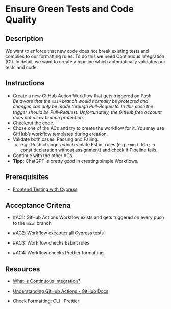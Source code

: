 # Ensure Green Tests and Code Quality

## Description

We want to enforce that new code does not break existing tests and complies to our formatting rules. To do this we need
Continuous Integration (CI). In detail, we want to create a pipeline which automatically validates our tests and code.

## Instructions

- Create a new GitHub Action Workflow that gets triggered on Push\
  _Be aware that the `main` branch would normally be protected and changes can only be made through
  Pull-Requests. In this case the trigger should be Pull-Request. Unfortunately, the GitHub free account does not
  allow branch protection._
- [Checkout](https://github.com/actions/checkout) the code.
- Chose one of the ACs and try to create the workflow for it. You may use GitHub’s workflow templates during creation.
- Validate both cases: Passing and Failing.
  - e.g.: Push changes which violate EsLint rules (e.g. `const bla;` → const declaration without
    assignment) and check if Pipeline fails.
- Continue with the other ACs.
- **Tipp:** ChatGPT is pretty good in creating simple Workflows.

## Prerequisites

- [Frontend Testing with Cypress](https://klosebrothers.atlassian.net/wiki/spaces/KB/pages/2328494120)

## Acceptance Criteria

- #AC1: GitHub Actions Workflow exists and gets triggered on every push to the `main` branch

- #AC2: Workflow executes all Cypress tests

- #AC3: Workflow checks EsLint rules

- #AC4: Workflow checks Prettier formatting

## Resources

- [What is Continuous Integration?](https://aws.amazon.com/devops/continuous-integration)

* [Understanding GitHub Actions - GitHub Docs](https://docs.github.com/en/actions/learn-github-actions/understanding-github-actions)

- Check Formatting:[ ](https://prettier.io/docs/en/cli.html#--check)
  [CLI · Prettier](https://prettier.io/docs/en/cli.html#--check)
